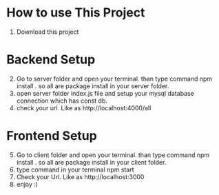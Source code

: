 # How to use This Project

1. Download this project

# Backend Setup

2. Go to server folder and open your terminal. than type command npm install . so all are package install in your server folder.
3. open server folder index.js file and setup your mysql database connection which has const db.
4. check your url. Like as http://localhost:4000/all

# Frontend Setup

5. Go to client folder and open your terminal. than type command npm install . so all are package install in your client folder.
6. type command in your terminal npm start
7. Check your Url. Like as http://localhost:3000
8. enjoy :)
